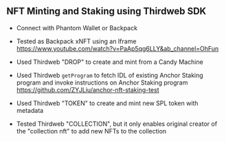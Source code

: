 ## NFT Minting and Staking using Thirdweb SDK

- Connect with Phantom Wallet or Backpack
- Tested as Backpack xNFT using an Iframe
https://www.youtube.com/watch?v=PaAp5qg6LLY&ab_channel=OhFun

- Used Thirdweb "DROP" to create and mint from a Candy Machine
- Used Thirdweb `getProgram` to fetch IDL of existing Anchor Staking program and invoke instructions on Anchor Staking program
https://github.com/ZYJLiu/anchor-nft-staking-test

- Used Thirdweb "TOKEN" to create and mint new SPL token with metadata

- Tested Thirdweb "COLLECTION", but it only enables original creator of the "collection nft" to add new NFTs to the collection

